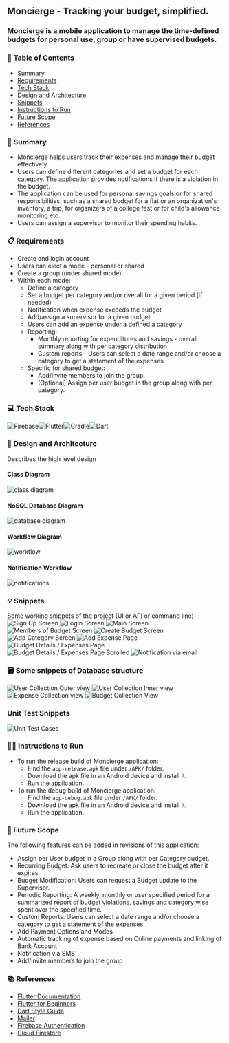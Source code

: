 ## Moncierge - Tracking your budget, simplified. 

### Moncierge is a mobile application to manage the time-defined budgets for personal use, group or have supervised budgets. <br>

### 📌 Table of Contents
* [Summary](#summary)
* [Requirements](#requirements)
* [Tech Stack](#tech-stack)
* [Design and Architecture](#design-and-architecture)
* [Snippets](#snippets)
* [Instructions to Run](#instructions-to-run)
* [Future Scope](#future-scope)
* [References](#references)

<a id="summary"></a>
### 📝 Summary
- Moncierge helps users track their expenses and manage their budget effectively.
- Users can define different categories and set a budget for each category. The application provides notifications if there is a violation in the budget.
- The application can be used for personal savings goals or for shared responsibilities, such as a shared budget for a flat or an organization's inventory, a trip, for organizers of a college fest or for child's allowance monitoring etc.
- Users can assign a supervisor to monitor their spending habits.

<a id="requirements"></a>
### 📋 Requirements
- Create and login account
- Users can elect a mode - personal or shared
- Create a group (under shared mode)
- Within each mode:
    - Define a category
    - Set a budget per category and/or overall for a given period (if needed)
    - Notification when expense exceeds the budget
    - Add/assign a supervisor for a given budget
    - Users can add an expense under a defined a category
    - Reporting:
        - Monthly reporting for expenditures and savings - overall summary along with per category distribution
        - Custom reports - Users can select a date range and/or choose a category to get a statement of the expenses
    - Specific for shared budget:
        - Add/invite members to join the group.
        - (Optional) Assign per user budget in the group along with per category.

<a id="tech-stack"></a>
### 💻 Tech Stack

<img alt="Firebase" src="https://img.shields.io/badge/Firebase-039BE5?style=for-the-badge&logo=Firebase&logoColor=white"/><img alt="Flutter" src="https://img.shields.io/badge/Flutter-%2302569B.svg?style=for-the-badge&logo=Flutter&logoColor=white"/><img alt="Gradle" src="https://img.shields.io/badge/Gradle-02303A.svg?style=for-the-badge&logo=Gradle&logoColor=white"/><img alt="Dart" src="https://img.shields.io/badge/dart-%230175C2.svg?style=for-the-badge&logo=dart&logoColor=white"/>

<a id="design-and-architecture"></a>
### 📐 Design and Architecture
Describes the high level design 

#### Class Diagram
![class diagram](./images/class_diagram.jpg)

#### NoSQL Database Diagram
![database diagram](./images/NoSQL_database_design.png)

#### Workflow Diagram
![workflow](./images/workflow_diagram.jpeg)

#### Notification Workflow
![notifications](./images/notification_workflow.jpeg)

<a id="snippets"></a>
### 💡 Snippets
Some working snippets of the project (UI or API or command line)
![Sign Up Screen](./images/signup_screen.jpeg)
![Login Screen](./images/login_screen.jpeg)
![Main Screen](./images/main_screen.jpeg)
![Members of Budget Screen](./images/members_of_budget.jpeg)
![Create Budget Screen](./images/create_budget_screen.jpeg)
![Add Category Screen](./images/add_category_screen.jpeg)
![Add Expense Page](./images/add_expense_screen.jpeg)
![Budget Details / Expenses Page](./images/expense_screen1.jpeg)
![Budget Details / Expenses Page Scrolled](./images/expense_screen2.jpeg)
![Notification via email](./images/notification_via_email.jpeg)

### 🗃️ Some snippets of Database structure
![User Collection Outer view](./images/user_collection1.jpeg)
![User Collection Inner view](./images/user_collection2.jpeg)
![Expense Collection view](./images/expense_collection.jpeg)
![Budget Collection View](./images/budget_collection.jpeg)

### Unit Test Snippets
![Unit Test Cases](./images/tests.jpg)

<a id="instructions-to-run"></a>
### 👩‍🏫 Instructions to Run
* To run the release build of Moncierge application:
    * Find the `app-release.apk` file under `/APK/` folder. 
    * Download the apk file in an Android device and install it.
    * Run the application.
* To run the debug build of Moncierge application:
    * Find the `app-debug.apk` file under `/APK/` folder. 
    * Download the apk file in an Android device and install it.
    * Run the application.

<a id="future-scope"></a>
### 🚀 Future Scope

The following features can be added in revisions of this application:
- Assign per User budget in a Group along with per Category budget.
- Recurring Budget: Ask users to recreate or close the budget after it expires.
- Budget Modification: Users can request a Budget update to the Supervisor.
- Periodic Reporting: A weekly, monthly or user specified period for a summarized report of budget violations, savings and category wise spent over the specified time.
- Custom Reports: Users can select a date range and/or choose a category to get a statement of the expenses.
- Add Payment Options and Modes
- Automatic tracking of expense based on Online payments and linking of Bank Account
- Notification via SMS
- Add/invite members to join the group

<a id="references"></a>
### 📚 References

- [Flutter Documentation](https://docs.flutter.dev/)
- [Flutter for Beginners](https://www.youtube.com/playlist?list=PL4cUxeGkcC9jLYyp2Aoh6hcWuxFDX6PBJ)
- [Dart Style Guide](https://dart.dev/guides/language/effective-dart/style)
- [Mailer](https://pub.dev/documentation/mailer/latest/)
- [Firebase Authentication](https://firebase.google.com/docs/auth)
- [Cloud Firestore](https://firebase.google.com/docs/firestore)
